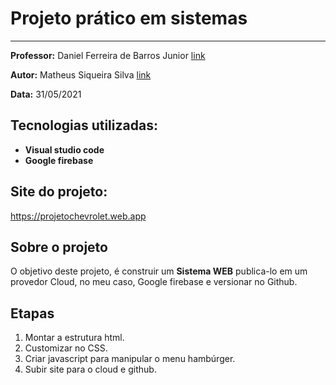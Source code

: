 # Projeto prático em sistemas

___
**Professor:** Daniel Ferreira de Barros Junior [link](https://github.com/DanielGTI)<p>
**Autor:** Matheus Siqueira Silva [link](https://github.com/slvsccp)

**Data:** 31/05/2021

## Tecnologias utilizadas:
- **Visual studio code**
- **Google firebase**

## Site do projeto:
https://projetochevrolet.web.app

## Sobre o projeto
<p>O objetivo deste projeto, é construir um <strong>Sistema WEB</strong> publica-lo em um provedor Cloud, no meu caso, Google firebase e versionar no Github.</p>

## Etapas
1. Montar a estrutura html.
2. Customizar no CSS.
3. Criar javascript para manipular o menu hambúrger.
4. Subir site para o cloud e github.
